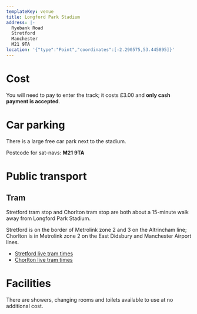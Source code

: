 ```yaml
---
templateKey: venue
title: Longford Park Stadium
address: |-
  Ryebank Road
  Stretford
  Manchester
  M21 9TA
location: '{"type":"Point","coordinates":[-2.290575,53.445895]}'
---
```

# Cost

You will need to pay to enter the track; it costs £3.00 and **only cash payment
is accepted**.

# Car parking

There is a large free car park next to the stadium.

Postcode for sat-navs: **M21 9TA**

# Public transport

## Tram

Stretford tram stop and Chorlton tram stop are both about a 15-minute walk away 
from Longford Park Stadium.

Stretford is on the border of Metrolink zone 2 and 3 on the Altrincham line;
Chorlton is in Metrolink zone 2 on the East Didsbury and Manchester Airport
lines.

* [Stretford live tram times](https://tfgm.com/public-transport/tram/stops/stretford-tram)
* [Chorlton live tram times](https://tfgm.com/public-transport/tram/stops/chorlton-tram)

# Facilities

There are showers, changing rooms and toilets available to use at no additional
cost.
